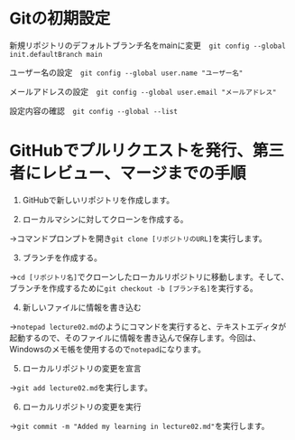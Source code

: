 # Gitの初期設定
 新規リポジトリのデフォルトブランチ名をmainに変更　```git config --global init.defaultBranch main```
 
 ユーザー名の設定　```git config --global user.name "ユーザー名"```

 メールアドレスの設定　```git config --global user.email "メールアドレス"```

設定内容の確認　```git config --global --list```

# GitHubでプルリクエストを発行、第三者にレビュー、マージまでの手順
1. GitHubで新しいリポジトリを作成します。


2. ローカルマシンに対してクローンを作成する。

→コマンドプロンプトを開き```git clone [リポジトリのURL]```を実行します。


3. ブランチを作成する。

→```cd [リポジトリ名]```でクローンしたローカルリポジトリに移動します。そして、ブランチを作成するために```git checkout -b [ブランチ名]```を実行する。


4. 新しいファイルに情報を書き込む

→```notepad lecture02.md```のようにコマンドを実行すると、テキストエディタが起動するので、そのファイルに情報を書き込んで保存します。今回は、Windowsのメモ帳を使用するので```notepad```になります。


5. ローカルリポジトリの変更を宣言

→```git add lecture02.md```を実行します。


6. ローカルリポジトリの変更を実行

→```git commit -m "Added my learning in lecture02.md"```を実行します。
